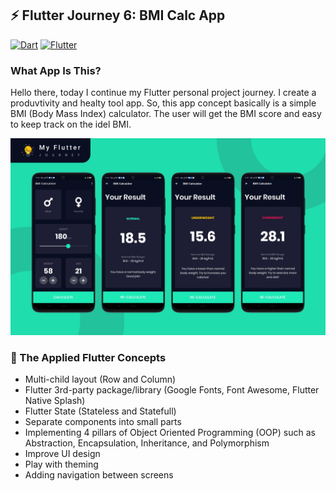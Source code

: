 ## ⚡ Flutter Journey 6: BMI Calc App

[<img alt="Dart" src="https://img.shields.io/badge/dart-%230175C2.svg?&style=for-the-badge&logo=dart&logoColor=white"/>][dart]
[<img alt="Flutter" src="https://img.shields.io/badge/Flutter%20-%2302569B.svg?&style=for-the-badge&logo=Flutter&logoColor=white" />][flutter]

### What App Is This? 
Hello there, today I continue my Flutter personal project journey. I create a produvtivity and healty tool app. So, this app concept basically is a simple BMI (Body Mass Index) calculator. The user will get the BMI score and easy to keep track on the idel BMI.

<img alt="BMI Calc" src="https://raw.githubusercontent.com/codestronaut/flutter-bmi-calculator/main/assets/Preview.jpg" />

### 🌱 The Applied Flutter Concepts
- Multi-child layout (Row and Column)
- Flutter 3rd-party package/library (Google Fonts, Font Awesome, Flutter Native Splash)
- Flutter State (Stateless and Statefull)
- Separate components into small parts
- Implementing 4 pillars of Object Oriented Programming (OOP) such as Abstraction, Encapsulation, Inheritance, and Polymorphism
- Improve UI design
- Play with theming
- Adding navigation between screens

[dart]: https://dart.dev
[flutter]: https://flutter.dev
